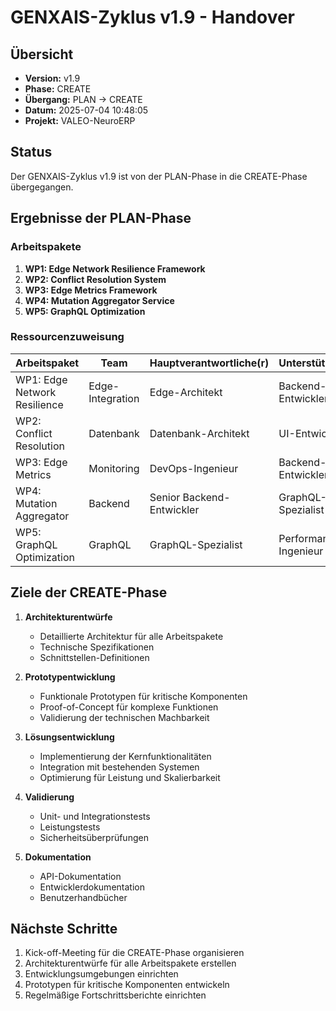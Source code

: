 # GENXAIS-Zyklus v1.9 - Handover

## Übersicht
- **Version:** v1.9
- **Phase:** CREATE
- **Übergang:** PLAN → CREATE
- **Datum:** 2025-07-04 10:48:05
- **Projekt:** VALEO-NeuroERP

## Status
Der GENXAIS-Zyklus v1.9 ist von der PLAN-Phase in die CREATE-Phase übergegangen.

## Ergebnisse der PLAN-Phase

### Arbeitspakete

1. **WP1: Edge Network Resilience Framework**
2. **WP2: Conflict Resolution System**
3. **WP3: Edge Metrics Framework**
4. **WP4: Mutation Aggregator Service**
5. **WP5: GraphQL Optimization**

### Ressourcenzuweisung



| Arbeitspaket | Team | Hauptverantwortliche(r) | Unterstützung | Zeitraum |
|-------------|------|------------------------|--------------|----------|
| WP1: Edge Network Resilience | Edge-Integration | Edge-Architekt | Backend-Entwickler | Woche 1-2 |
| WP2: Conflict Resolution | Datenbank | Datenbank-Architekt | UI-Entwickler | Woche 1-2 |
| WP3: Edge Metrics | Monitoring | DevOps-Ingenieur | Backend-Entwickler | Woche 2-3 |
| WP4: Mutation Aggregator | Backend | Senior Backend-Entwickler | GraphQL-Spezialist | Woche 2-3 |
| WP5: GraphQL Optimization | GraphQL | GraphQL-Spezialist | Performance-Ingenieur | Woche 3-4 |


## Ziele der CREATE-Phase

1. **Architekturentwürfe**
   - Detaillierte Architektur für alle Arbeitspakete
   - Technische Spezifikationen
   - Schnittstellen-Definitionen

2. **Prototypentwicklung**
   - Funktionale Prototypen für kritische Komponenten
   - Proof-of-Concept für komplexe Funktionen
   - Validierung der technischen Machbarkeit

3. **Lösungsentwicklung**
   - Implementierung der Kernfunktionalitäten
   - Integration mit bestehenden Systemen
   - Optimierung für Leistung und Skalierbarkeit

4. **Validierung**
   - Unit- und Integrationstests
   - Leistungstests
   - Sicherheitsüberprüfungen

5. **Dokumentation**
   - API-Dokumentation
   - Entwicklerdokumentation
   - Benutzerhandbücher

## Nächste Schritte

1. Kick-off-Meeting für die CREATE-Phase organisieren
2. Architekturentwürfe für alle Arbeitspakete erstellen
3. Entwicklungsumgebungen einrichten
4. Prototypen für kritische Komponenten entwickeln
5. Regelmäßige Fortschrittsberichte einrichten
